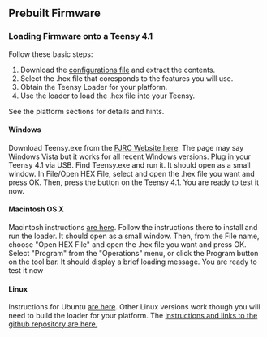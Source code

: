 ## Prebuilt Firmware

### Loading Firmware onto a Teensy 4.1
Follow these basic steps:
1. Download the [configurations file](https://www.pjrc.com/teensy/loader.html) and extract the contents.
2. Select the .hex file that coresponds to the features you will use.
3. Obtain the Teensy Loader for your platform.
4. Use the loader to load the .hex file into your Teensy.

See the platform sections for details and hints.

#### Windows 
Download Teensy.exe from the [PJRC Website here](https://www.pjrc.com/teensy/loader_win10.html). The page may say Windows Vista but it works for all recent Windows versions.
Plug in your Teensy 4.1 via USB. Find Teensy.exe and run it.  It should open as a small window. In File/Open HEX File, select and open the .hex file you want and press OK. Then, press the button on the Teensy 4.1. You are ready to test it now. 

#### Macintosh OS X
Macintosh instructions [are here](https://www.pjrc.com/teensy/loader_mac.html). Follow the instructions there to install and run the loader. It should open as a small window. Then, from the File name, choose "Open HEX File" and open the .hex file you want and press OK. Select "Program" from the "Operations" menu, or click the Program button on the tool bar. It should display a brief loading message. You are ready to test it now

#### Linux
Instructions for Ubuntu [are here](https://www.pjrc.com/teensy/loader_linux.html). Other Linux versions work though you will need to build the loader for your platform.  The [instructions and links to the github repository are here.](https://www.pjrc.com/teensy/loader_cli.html)
